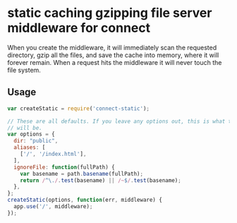 # static caching gzipping file server middleware for connect

When you create the middleware, it will immediately scan the requested
directory, gzip all the files, and save the cache into memory, where it
will forever remain. When a request hits the middleware it will never touch
the file system.

## Usage

```js
var createStatic = require('connect-static');

// These are all defaults. If you leave any options out, this is what they
// will be.
var options = {
  dir: "public",
  aliases: [
    ['/', '/index.html'],
  ],
  ignoreFile: function(fullPath) {
    var basename = path.basename(fullPath);
    return /^\./.test(basename) || /~$/.test(basename);
  },
};
createStatic(options, function(err, middleware) {
  app.use('/', middleware);
});
```
